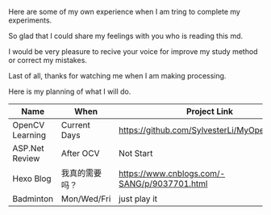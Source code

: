 Here are some of my own experience when I am tring to complete my experiments.

So glad that I could share my feelings with you who is reading this md.

I would be very pleasure to recive your voice for improve my study method or correct my mistakes.

Last of all, thanks for watching me when I am making processing.

Here is my planning of what I will do.

| Name | When | Project Link | 
| ----|--- | --- |
| OpenCV Learning | Current Days | https://github.com/SylvesterLi/MyOpenCVCode | 
| ASP.Net Review | After OCV | Not Start | 
| Hexo Blog | 我真的需要吗？ | https://www.cnblogs.com/-SANG/p/9037701.html | 
| Badminton | Mon/Wed/Fri | just play it | 

 <!-- |  |  |  |  -->




 



